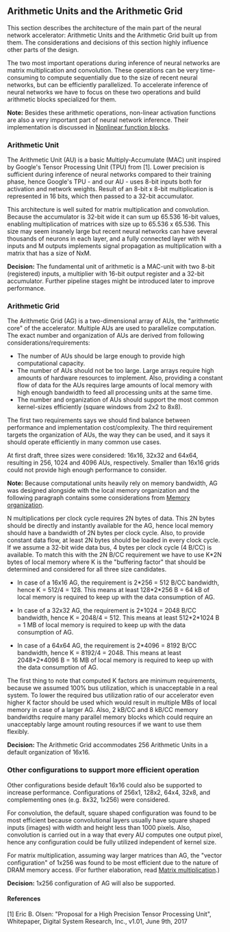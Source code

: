 
## Arithmetic Units and the Arithmetic Grid
This section describes the architecture of the main part of the neural network accelerator: Arithmetic Units and the Arithmetic Grid built up from them. The considerations and decisions of this section highly influence other parts of the design.

The two most important operations during inference of neural networks are matrix multiplication and convolution. These operations can be very time-consuming to compute sequentially due to the size of recent neural networks, but can be efficiently parallelized. To accelerate inference of neural networks we have to focus on these two operations and build arithmetic blocks specialized for them.

**Note:** Besides these arithmetic operations, non-linear activation functions are also a very important part of neural network inference. Their implementation is discussed in [Nonlinear function blocks](nonlinear_blocks.md).

### Arithmetic Unit
The Arithmetic Unit (AU) is a basic Multiply-Accumulate (MAC) unit inspired by Google's Tensor Processing Unit (TPU) from [1]. Lower precision is sufficient during inference of neural networks compared to their training phase, hence Google's TPU - and our AU - uses 8-bit inputs both for activation and network weights. Result of an 8-bit x 8-bit multiplication is represented in 16 bits, which then passed to a 32-bit accumulator.

This architecture is well suited for matrix multiplication and convolution. Because the accumulator is 32-bit wide it can sum up 65.536 16-bit values, enabling multiplication of matrices with size up to 65.536 x 65.536. This size may seem insanely large but recent neural networks can have several thousands of neurons in each layer, and a fully connected layer with N inputs and M outputs implements signal propagation as multiplication with a matrix that has a size of NxM.

**Decision:** The fundamental unit of arithmetic is a MAC-unit with two 8-bit (registered) inputs, a multiplier with 16-bit output register and a 32-bit accumulator. Further pipeline stages might be introduced later to improve performance.

### Arithmetic Grid
The Arithmetic Grid (AG) is a two-dimensional array of AUs, the "arithmetic core" of the accelerator. Multiple AUs are used to parallelize computation. The exact number and organization of AUs are derived from following considerations/requirements:

- The number of AUs should be large enough to provide high computational capacity.
- The number of AUs should not be too large. Large arrays require high amounts of hardware resources to implement. Also, providing a constant flow of data for the AUs requires large amounts of local memory with high enough bandwidth to feed all processing units at the same time.
- The number and organization of AUs should support the most common kernel-sizes efficiently (square windows from 2x2 to 8x8).

The first two requirements says we should find balance between performance and implementation cost/complexity. The third requirement targets the organization of AUs, the way they can be used, and it says it should operate efficiently in many common use cases.

At first draft, three sizes were considered: 16x16, 32x32 and 64x64, resulting in 256, 1024 and 4096 AUs, respectively. Smaller than 16x16 grids could not provide high enough performance to consider.

**Note:** Because computational units heavily rely on memory bandwidth, AG was designed alongside with the local memory organization and the following paragraph contains some considerations from [Memory organization](memory_organization.md).

N multiplications per clock cycle requires 2N bytes of data. This 2N bytes should be directly and instantly available for the AG, hence local memory should have a bandwidth of 2N bytes per clock cycle. Also, to provide constant data flow, at least 2N bytes should be loaded in every clock cycle. If we assume a 32-bit wide data bus, 4 bytes per clock cycle (4 B/CC) is available. To match this with the 2N B/CC requirement we have to use K*2N bytes of local memory where K is the "buffering factor" that should be determined and considered for all three size candidates.

- In case of a 16x16 AG, the requirement is 2\*256 = 512 B/CC bandwidth, hence K = 512/4 = 128. This means at least 128\*2\*256 B = 64 kB of local memory is required to keep up with the data consumption of AG.

- In case of a 32x32 AG, the requirement is 2\*1024 = 2048 B/CC bandwidth, hence K = 2048/4 = 512. This means at least 512\*2\*1024 B = 1 MB of local memory is required to keep up with the data consumption of AG.

- In case of a 64x64 AG, the requirement is 2\*4096 = 8192 B/CC bandwidth, hence K = 8192/4 = 2048. This means at least 2048\*2\*4096 B = 16 MB of local memory is required to keep up with the data consumption of AG.

The first thing to note that computed K factors are minimum requirements, because we assumed 100% bus utilization, which is unacceptable in a real system. To lower the required bus utilization ratio of our accelerator even higher K factor should be used which would result in multiple MBs of local memory in case of a larger AG. Also, 2 kB/CC and 8 kB/CC memory bandwidths require many parallel memory blocks which could require an unacceptably large amount routing resources if we want to use them flexibly.

**Decision:** The Arithmetic Grid accommodates 256 Arithmetic Units in a default organization of 16x16.

### Other configurations to support more efficient operation
Other configurations beside default 16x16 could also be supported to increase performance. Configurations of 256x1, 128x2, 64x4, 32x8, and complementing ones (e.g. 8x32, 1x256) were considered.

For convolution, the default, square shaped configuration was found to be most efficient because convolutional layers usually have square shaped inputs (images) with width and height less than 1000 pixels. Also, convolution is carried out in a way that every AU computes one output pixel, hence any configuration could be fully utilized independent of kernel size.

For matrix multiplication, assuming way larger matrices than AG, the "vector configuration" of 1x256 was found to be most efficient due to the nature of DRAM memory access. (For further elaboration, read [Matrix multiplication](matrix_multiplication.md).)

**Decision:** 1x256 configuration of AG will also be supported.

#### References
[1] Eric B. Olsen: "Proposal for a High Precision Tensor Processing Unit", Whitepaper, Digital System Research, Inc., v1.01, June 9th, 2017


